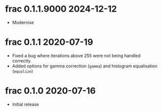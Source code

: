 
# frac 0.1.1.9000  2024-12-12

* Modernise

# frac 0.1.1  2020-07-19

* Fixed a bug where iterations above 255 were not being handled correctly.
* Added options for gamma correction (`gamma`) and histogram equalisation
  (`equalize`)

# frac 0.1.0  2020-07-16

* Initial release

